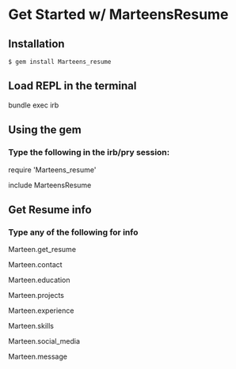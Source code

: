 # Get Started w/ MarteensResume

## Installation

    $ gem install Marteens_resume

## Load REPL in the terminal

  bundle exec irb

## Using the gem

### Type the following in the irb/pry session:

require 'Marteens_resume'

include MarteensResume

## Get Resume info

### Type any of the following for info

Marteen.get_resume

Marteen.contact

Marteen.education

Marteen.projects

Marteen.experience

Marteen.skills

Marteen.social_media

Marteen.message
